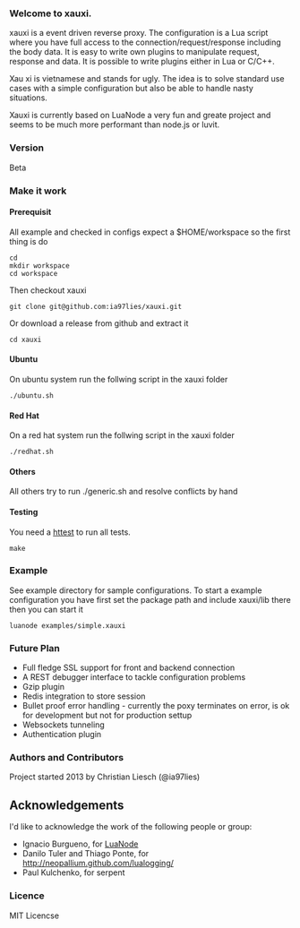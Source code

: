 ### Welcome to xauxi.
xauxi is a event driven reverse proxy. The configuration is a Lua script where you have full access to the connection/request/response including the body data. It is easy to write own plugins to manipulate request, response and data. It is possible to write plugins either in Lua or C/C++.

Xau xi is vietnamese and stands for ugly. The idea is to solve standard use cases with a simple configuration but also be able to handle nasty situations.

Xauxi is currently based on LuaNode a very fun and greate project and seems to be much more performant than node.js or luvit.

### Version
Beta

### Make it work
#### Prerequisit
All example and checked in configs expect a $HOME/workspace so the first thing is do
```
cd
mkdir workspace
cd workspace
```

Then checkout xauxi
```
git clone git@github.com:ia97lies/xauxi.git
```
Or download a release from github and extract it 
```
cd xauxi
```

#### Ubuntu
On ubuntu system run the follwing script in the xauxi folder
```
./ubuntu.sh
```

#### Red Hat
On a red hat system run the follwing script in the xauxi folder
```
./redhat.sh
```

#### Others
All others try to run ./generic.sh and resolve conflicts by hand

#### Testing
You need a [httest](https://sourceforge.net/projects/htt/) to run all tests.
```
make
```

### Example
See example directory for sample configurations.
To start a example configuration you have first set the package path and include xauxi/lib there then you can start it

```
luanode examples/simple.xauxi
```

### Future Plan
 - Full fledge SSL support for front and backend connection
 - A REST debugger interface to tackle configuration problems
 - Gzip plugin
 - Redis integration to store session
 - Bullet proof error handling - currently the poxy terminates on error, is ok for development but not for production settup
 - Websockets tunneling
 - Authentication plugin

### Authors and Contributors
Project started 2013 by Christian Liesch (@ia97lies)

## Acknowledgements #
I'd like to acknowledge the work of the following people or group:

 - Ignacio Burgueno, for [LuaNode](http://ignacio.github.com/LuaNode)
 - Danilo Tuler and Thiago Ponte, for http://neopallium.github.com/lualogging/
 - Paul Kulchenko, for serpent


### Licence
MIT Licencse

